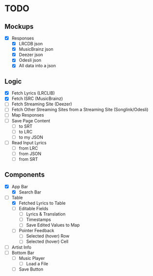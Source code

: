 # TODO

## Mockups
- [x] Responses
    - [x] LRCDB json
    - [x] MusicBrainz json
    - [x] Deezer json
    - [x] Odesli json
    - [x] All data into a json

## Logic
- [x] Fetch Lyrics (LRCLIB)
- [x] Fetch ISRC (MusicBrainz)
- [ ] Fetch Streaming Site (Deezer)
- [ ] Fetch Other Streaming Sites from a Streaming Site (Songlink/Odesli)
- [ ] Map Responses
- [ ] Save Page Content
    - [ ] to SRT
    - [ ] to LRC
    - [ ] to my JSON
- [ ] Read Input Lyrics
    - [ ] from LRC
    - [ ] from JSON
    - [ ] from SRT

## Components
- [x] App Bar
    - [x] Search Bar
- [ ] Table
    - [x] Fetched Lyrics to Table
    - [ ] Editable Fields
        - [ ] Lyrics & Translation
        - [ ] Timestamps
        - [ ] Save Edited Values to Map
    - [ ] Pointer Feedback
        - [ ] Selected (hover) Row
        - [ ] Selected (hover) Cell
- [ ] Artist Info
- [ ] Bottom Bar
    - [ ] Music Player
        - [ ] Load a File
    - [ ] Save Button